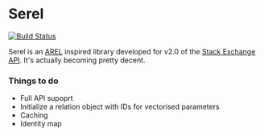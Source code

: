 # Serel
[![Build Status](https://secure.travis-ci.org/thomas-mcdonald/serel.png?branch=master)](http://travis-ci.org/thomas-mcdonald/serel)

Serel is an [AREL][1] inspired library developed for v2.0 of the [Stack Exchange API][2]. It's actually becoming pretty decent.

### Things to do

* Full API supoprt
* Initialize a relation object with IDs for vectorised parameters
* Caching
* Identity map

[1]: https://github.com/rails/arel
[2]: https://api.stackexchange.com/
